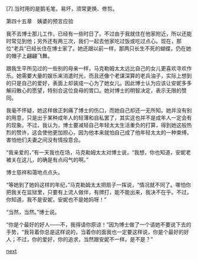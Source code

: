 
[7].当时用的是鹅毛笔，易坏，须常更换、修剪。

第四十五章　姨婆的预言应验

我不去博士那儿工作，已经有一些时日了。不过由于我就住在他家附近，所以还能时常见到他；另外还有两三次，我们一起去他家吃过饭或吃过点心。现在，那位“老兵”已经长住在博士家了。她还跟以前一样，那两只长生不死的蝴蝶，仍在她的帽子上翩翩飞舞。

跟我生平所见过的一些别的母亲一样，马克勒姆太太远比自己的女儿更喜欢寻欢作乐。她需要大量的娱乐来消遣时光，而且还像个老谋深算的老兵油子，实际上想到的只是自己的爱好，表面上却装成一心为了她女儿。因此博士认为应该让安妮多多解闷散心的愿望，特别合这位良母的胃口。她对博士的明智决定，表示无限的赞同。

我毫不怀疑，她这样做正刺痛了博士的伤口，而她自己却还一无所知。她并没有别的用意，只是出于某种成年人的轻薄和自私罢了，其实这也并不是成年人一定会有的现象。不过，我认为，博士要减轻自己年轻太太生活重负的打算，得到她这般热烈的赞许，这会使他更加担心，因为他本来就怕自己成了他年轻太太的一种束缚，害怕他们夫妻之间没有情投意合。

“我亲爱的，”有一天我也在场，马克勒姆太太对博士说，“我想，你也知道，安妮老被关在这儿，的确是有点闷气的啊。”

博士慈祥和蔼地点点头。

“等她到了她妈这样的年纪，”马克勒姆太太把扇子一挥说，“情况就不同了。哪怕你把我关在监狱里，只要有上流人做伴，有牌打，能不能出来，我决不在乎。不过，你知道，我不是安妮，安妮也不是她妈呀！”

“当然，当然。”博士说。

“你是个最好的好人——不，我得请你原谅！”因为博士做了一个请她不要说下去的手势，“我背着你总是这样说的，当着你的面我也一定要这样说，你是个最好的好人；不过，你的爱好，你的追求，当然跟安妮不一样。是不是？”

[next](page574.md)